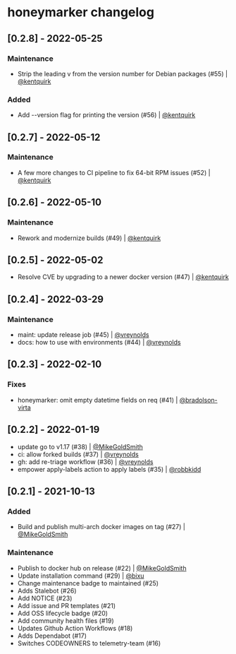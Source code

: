 # honeymarker changelog

## [0.2.8] - 2022-05-25

### Maintenance

- Strip the leading v from the version number for Debian packages (#55) | [@kentquirk](https://github.com/kentquirk)

### Added
- Add --version flag for printing the version (#56) | [@kentquirk](https://github.com/kentquirk)

## [0.2.7] - 2022-05-12

### Maintenance

- A few more changes to CI pipeline to fix 64-bit RPM issues (#52) | [@kentquirk](https://github.com/kentquirk)

## [0.2.6] - 2022-05-10

### Maintenance

- Rework and modernize builds (#49) | [@kentquirk](https://github.com/kentquirk)

## [0.2.5] - 2022-05-02

- Resolve CVE by upgrading to a newer docker version (#47) | [@kentquirk](https://github.com/kentquirk)

## [0.2.4] - 2022-03-29

### Maintenance

- maint: update release job (#45) | [@vreynolds](https://github.com/vreynolds)
- docs: how to use with environments (#44) | [@vreynolds](https://github.com/vreynolds)

## [0.2.3] - 2022-02-10

### Fixes

- honeymarker: omit empty datetime fields on req (#41) | [@bradolson-virta](https://github.com/bradolson-virta)

## [0.2.2] - 2022-01-19

- update go to v1.17 (#38) | [@MikeGoldSmith](https://github.com/MikeGoldsmith)
- ci: allow forked builds (#37) | [@vreynolds](https://github.com/vreynolds)
- gh: add re-triage workflow (#36) | [@vreynolds](https://github.com/vreynolds)
- empower apply-labels action to apply labels (#35) | [@robbkidd](https://github.com/robbkidd)

## [0.2.1] - 2021-10-13

### Added

- Build and publish multi-arch docker images on tag (#27) | [@MikeGoldSmith](https://github.com/MikeGoldsmith)

### Maintenance

- Publish to docker hub on release (#22) | [@MikeGoldSmith](https://github.com/MikeGoldsmith)
- Update installation command (#29) | [@bixu](https://github.com/bixu)
- Change maintenance badge to maintained (#25)
- Adds Stalebot (#26)
- Add NOTICE (#23)
- Add issue and PR templates (#21)
- Add OSS lifecycle badge (#20)
- Add community health files (#19)
- Updates Github Action Workflows (#18)
- Adds Dependabot (#17)
- Switches CODEOWNERS to telemetry-team (#16)
